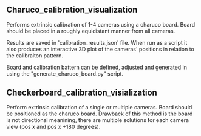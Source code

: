 ## Charuco_calibration_visualization
Performs extrinsic calibration of 1-4 cameras using a charuco board. Board should be placed in a roughly equidistant manner from all cameras.

Results are saved in 'calibration_results.json' file. When run as a script it also produces an interactive 3D plot of the cameras' positions in relation to the calibraiton pattern. 

Board and calibration battern can be defined, adjusted and generated in using the "generate_charuco_board.py" script. 


## Checkerboard_calibration_visialization
Perform extrinsic calibration of a single or multiple cameras. Board should be positioned as the charuco board. Drawback of this method is the board is not directional meanining, there are multiple solutions for each camera view (pos x and pos x +180 degrees). 